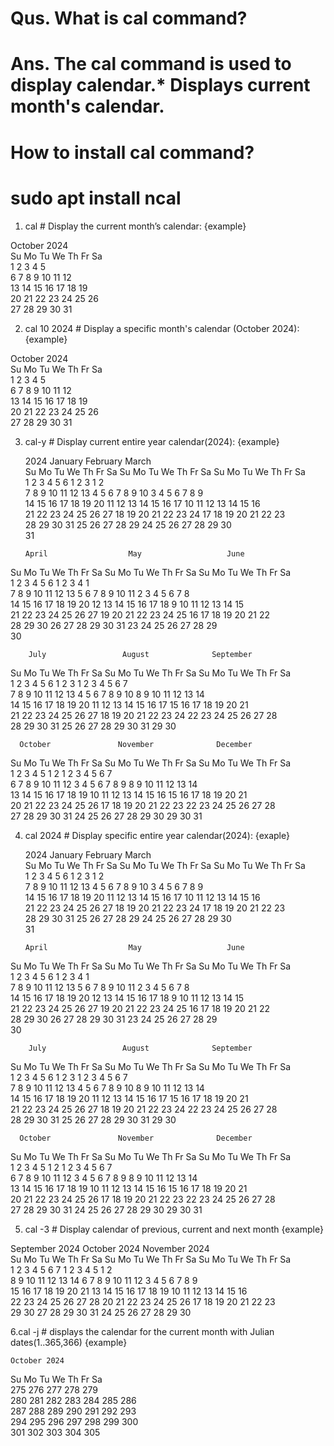 # Qus. What is cal command?
# Ans. The cal command is used to display calendar.* Displays current month's calendar.

# How to install cal command?
# sudo apt install ncal

1. cal             # Display the current month’s calendar:
{example}        

 October 2024      
Su Mo Tu We Th Fr Sa  
       1  2  3  4  5  
 6  7  8  9 10 11 12  
13 14 15 16 17 18 19  
20 21 22 23 24 25 26  
27 28 29 30 31        
               
2. cal 10 2024      # Display a specific month's calendar (October 2024):                      
   {example}                    

 October 2024      
Su Mo Tu We Th Fr Sa  
       1  2  3  4  5  
 6  7  8  9 10 11 12  
13 14 15 16 17 18 19  
20 21 22 23 24 25 26  
27 28 29 30 31 

3. cal-y            #  Display current entire year calendar(2024):
{example}

     2024
      January               February               March          
Su Mo Tu We Th Fr Sa  Su Mo Tu We Th Fr Sa  Su Mo Tu We Th Fr Sa  
    1  2  3  4  5  6               1  2  3                  1  2  
 7  8  9 10 11 12 13   4  5  6  7  8  9 10   3  4  5  6  7  8  9  
14 15 16 17 18 19 20  11 12 13 14 15 16 17  10 11 12 13 14 15 16  
21 22 23 24 25 26 27  18 19 20 21 22 23 24  17 18 19 20 21 22 23  
28 29 30 31           25 26 27 28 29        24 25 26 27 28 29 30  
                                            31                    

       April                  May                   June          
Su Mo Tu We Th Fr Sa  Su Mo Tu We Th Fr Sa  Su Mo Tu We Th Fr Sa  
    1  2  3  4  5  6            1  2  3  4                     1  
 7  8  9 10 11 12 13   5  6  7  8  9 10 11   2  3  4  5  6  7  8  
14 15 16 17 18 19 20  12 13 14 15 16 17 18   9 10 11 12 13 14 15  
21 22 23 24 25 26 27  19 20 21 22 23 24 25  16 17 18 19 20 21 22  
28 29 30              26 27 28 29 30 31     23 24 25 26 27 28 29  
                                            30                    

        July                 August              September        
Su Mo Tu We Th Fr Sa  Su Mo Tu We Th Fr Sa  Su Mo Tu We Th Fr Sa  
    1  2  3  4  5  6               1  2  3   1  2  3  4  5  6  7  
 7  8  9 10 11 12 13   4  5  6  7  8  9 10   8  9 10 11 12 13 14  
14 15 16 17 18 19 20  11 12 13 14 15 16 17  15 16 17 18 19 20 21  
21 22 23 24 25 26 27  18 19 20 21 22 23 24  22 23 24 25 26 27 28  
28 29 30 31           25 26 27 28 29 30 31  29 30                 
                                                                  

      October               November              December        
Su Mo Tu We Th Fr Sa  Su Mo Tu We Th Fr Sa  Su Mo Tu We Th Fr Sa  
       1  2  3  4  5                  1  2   1  2  3  4  5  6  7  
 6  7  8  9 10 11 12   3  4  5  6  7  8  9   8  9 10 11 12 13 14  
13 14 15 16 17 18 19  10 11 12 13 14 15 16  15 16 17 18 19 20 21  
20 21 22 23 24 25 26  17 18 19 20 21 22 23  22 23 24 25 26 27 28  
27 28 29 30 31        24 25 26 27 28 29 30  29 30 31

4. cal 2024         # Display specific entire year calendar(2024): 
{exaple}

     2024
      January               February               March          
Su Mo Tu We Th Fr Sa  Su Mo Tu We Th Fr Sa  Su Mo Tu We Th Fr Sa  
    1  2  3  4  5  6               1  2  3                  1  2  
 7  8  9 10 11 12 13   4  5  6  7  8  9 10   3  4  5  6  7  8  9  
14 15 16 17 18 19 20  11 12 13 14 15 16 17  10 11 12 13 14 15 16  
21 22 23 24 25 26 27  18 19 20 21 22 23 24  17 18 19 20 21 22 23  
28 29 30 31           25 26 27 28 29        24 25 26 27 28 29 30  
                                            31                    

       April                  May                   June          
Su Mo Tu We Th Fr Sa  Su Mo Tu We Th Fr Sa  Su Mo Tu We Th Fr Sa  
    1  2  3  4  5  6            1  2  3  4                     1  
 7  8  9 10 11 12 13   5  6  7  8  9 10 11   2  3  4  5  6  7  8  
14 15 16 17 18 19 20  12 13 14 15 16 17 18   9 10 11 12 13 14 15  
21 22 23 24 25 26 27  19 20 21 22 23 24 25  16 17 18 19 20 21 22  
28 29 30              26 27 28 29 30 31     23 24 25 26 27 28 29  
                                            30                    

        July                 August              September        
Su Mo Tu We Th Fr Sa  Su Mo Tu We Th Fr Sa  Su Mo Tu We Th Fr Sa  
    1  2  3  4  5  6               1  2  3   1  2  3  4  5  6  7  
 7  8  9 10 11 12 13   4  5  6  7  8  9 10   8  9 10 11 12 13 14  
14 15 16 17 18 19 20  11 12 13 14 15 16 17  15 16 17 18 19 20 21  
21 22 23 24 25 26 27  18 19 20 21 22 23 24  22 23 24 25 26 27 28  
28 29 30 31           25 26 27 28 29 30 31  29 30                 
                                                                  

      October               November              December        
Su Mo Tu We Th Fr Sa  Su Mo Tu We Th Fr Sa  Su Mo Tu We Th Fr Sa  
       1  2  3  4  5                  1  2   1  2  3  4  5  6  7  
 6  7  8  9 10 11 12   3  4  5  6  7  8  9   8  9 10 11 12 13 14  
13 14 15 16 17 18 19  10 11 12 13 14 15 16  15 16 17 18 19 20 21  
20 21 22 23 24 25 26  17 18 19 20 21 22 23  22 23 24 25 26 27 28  
27 28 29 30 31        24 25 26 27 28 29 30  29 30 31

5. cal -3           # Display calendar of previous, current and next month 
  {example}   

  September 2024         October 2024         November 2024      
Su Mo Tu We Th Fr Sa  Su Mo Tu We Th Fr Sa  Su Mo Tu We Th Fr Sa  
 1  2  3  4  5  6  7         1  2  3  4  5                  1  2  
 8  9 10 11 12 13 14   6  7  8  9 10 11 12   3  4  5  6  7  8  9  
15 16 17 18 19 20 21  13 14 15 16 17 18 19  10 11 12 13 14 15 16  
22 23 24 25 26 27 28  20 21 22 23 24 25 26  17 18 19 20 21 22 23  
29 30                 27 28 29 30 31        24 25 26 27 28 29 30  

6.cal -j            # displays the calendar for the current month with Julian dates(1..365,366)
 {example}
   
    October 2024          
 Su  Mo  Tu  We  Th  Fr  Sa  
        275 276 277 278 279  
280 281 282 283 284 285 286  
287 288 289 290 291 292 293  
294 295 296 297 298 299 300  
301 302 303 304 305  